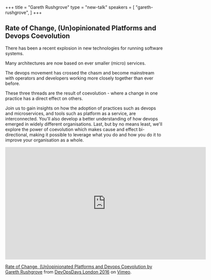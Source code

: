 +++
title = "Gareth Rushgrove"
type = "new-talk"
speakers = [
        "gareth-rushgrove",
]
+++
## Rate of Change, (Un)opinionated Platforms and Devops Coevolution

There has been a recent explosion in new technologies for running software systems.

Many architectures are now based on ever smaller (micro) services.

The devops movement has crossed the chasm and become mainstream with operators and developers working more closely together than ever before.

These three threads are the result of coevolution - where a change in one practice has a direct effect on others.

Join us to gain insights on how the adoption of practices such as devops and microservices, and tools such as platform as a service, are interconnected. You'll also develop a better understanding of how devops emerged in widely different organisations. Last, but by no means least, we'll explore the power of coevolution which makes cause and effect bi-directional, making it possible to leverage what you do and how you do it to improve your organisation as a whole.


<script async class="speakerdeck-embed" data-id="6b6c0f54693147829eb767f53ce5d299" data-ratio="1.77777777777778" src="//speakerdeck.com/assets/embed.js"></script>

<iframe src="https://player.vimeo.com/video/165641911" width="640" height="360" frameborder="0" webkitallowfullscreen mozallowfullscreen allowfullscreen></iframe>
<p><a href="https://vimeo.com/165641911">Rate of Change, (Un)opinionated Platforms and Devops Coevolution by Gareth Rushgrove</a> from <a href="https://vimeo.com/devopsdaysldn16">DevOpsDays London 2016</a> on <a href="https://vimeo.com">Vimeo</a>.</p>
